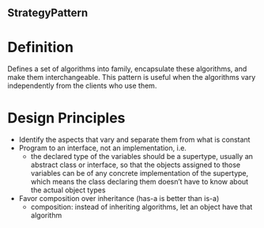 ## StrategyPattern

# Definition
Defines a set of algorithms into family, encapsulate these algorithms, and make them interchangeable. This pattern is useful when the algorithms vary independently from the clients who use them.

# Design Principles

- Identify the aspects that vary and separate them from what is constant
- Program to an interface, not an implementation, i.e.
  - the declared type of the variables should be a supertype, usually an abstract class or interface, so that the objects assigned to those variables can be of any concrete implementation of the supertype, which means the class declaring them doesn’t have to know about the actual object types
- Favor composition over inheritance (has-a is better than is-a)
  - composition: instead of inheriting algorithms, let an object have that algorithm
